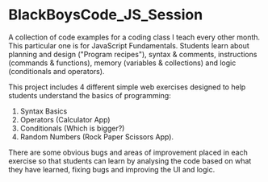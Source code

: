 # BlackBoysCode_JS_Session
A collection of code examples for a coding class I teach every other month. This particular one is for JavaScript Fundamentals.
Students learn about planning and design ("Program recipes"), syntax & comments, instructions (commands & functions), memory (variables & collections) and logic (conditionals and operators). 

This project includes 4 different simple web exercises designed to help students understand the basics of programming:
1. Syntax Basics
2. Operators (Calculator App)
3. Conditionals (Which is bigger?)
4. Random Numbers (Rock Paper Scissors App).

There are some obvious bugs and areas of improvement placed in each exercise so that students can learn by
analysing the code based on what they have learned, fixing bugs and improving the UI and logic.
